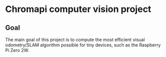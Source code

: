 # Chromapi computer vision project 

## Goal 

The main goal of this project is to compute the most efficient visual odometry/SLAM algorithm possible for tiny devices, such as the Raspberry Pi Zero 2W. 
